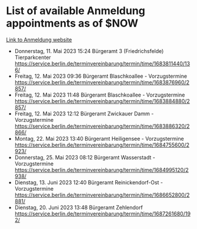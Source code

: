 # List of available Anmeldung appointments as of $NOW
[Link to Anmeldung website](https://service.berlin.de/terminvereinbarung/termin/tag.php?termin=1&anliegen[]=120686&dienstleisterlist=122210,122217,327316,122219,327312,122227,327314,122231,327346,122243,327348,122254,122252,329742,122260,329745,122262,329748,122271,327278,122273,327274,122277,327276,330436,122280,327294,122282,327290,122284,327292,122291,327270,122285,327266,122286,327264,122296,327268,150230,329760,122297,327286,122294,327284,122312,329763,122314,329775,122304,327330,122311,327334,122309,327332,317869,122281,327352,122279,329772,122283,122276,327324,122274,327326,122267,329766,122246,327318,122251,327320,122257,327322,122208,327298,122226,327300&herkunft=http%3A%2F%2Fservice.berlin.de%2Fdienstleistung%2F120686%2F)
- Donnerstag, 11. Mai 2023 15:24 Bürgeramt 3 (Friedrichsfelde) Tierparkcenter https://service.berlin.de/terminvereinbarung/termin/time/1683811440/136/
- Freitag, 12. Mai 2023 09:36 Bürgeramt Blaschkoallee - Vorzugstermine https://service.berlin.de/terminvereinbarung/termin/time/1683876960/2857/
- Freitag, 12. Mai 2023 11:48 Bürgeramt Blaschkoallee - Vorzugstermine https://service.berlin.de/terminvereinbarung/termin/time/1683884880/2857/
- Freitag, 12. Mai 2023 12:12 Bürgeramt Zwickauer Damm - Vorzugstermine https://service.berlin.de/terminvereinbarung/termin/time/1683886320/2866/
- Montag, 22. Mai 2023 13:40 Bürgeramt Heiligensee - Vorzugstermine https://service.berlin.de/terminvereinbarung/termin/time/1684755600/2923/
- Donnerstag, 25. Mai 2023 08:12 Bürgeramt Wasserstadt - Vorzugstermine https://service.berlin.de/terminvereinbarung/termin/time/1684995120/2938/
- Dienstag, 13. Juni 2023 12:40 Bürgeramt Reinickendorf-Ost - Vorzugstermine https://service.berlin.de/terminvereinbarung/termin/time/1686652800/2881/
- Dienstag, 20. Juni 2023 13:48 Bürgeramt Zehlendorf https://service.berlin.de/terminvereinbarung/termin/time/1687261680/192/

